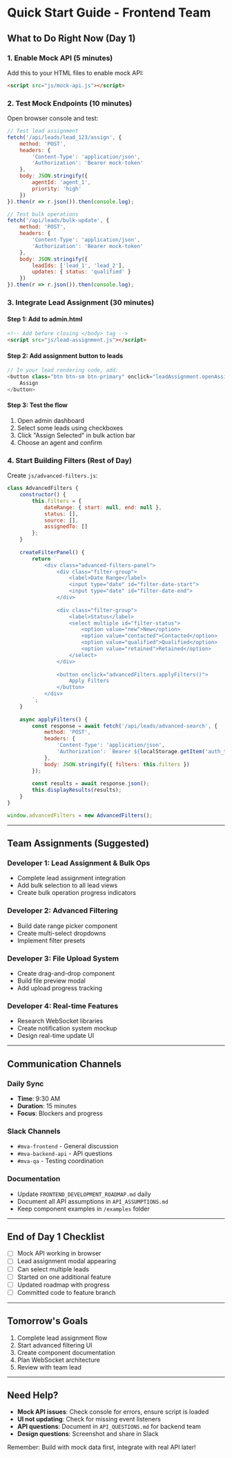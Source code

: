 # Quick Start Guide - Frontend Team

## What to Do Right Now (Day 1)

### 1. Enable Mock API (5 minutes)
Add this to your HTML files to enable mock API:
```html
<script src="js/mock-api.js"></script>
```

### 2. Test Mock Endpoints (10 minutes)
Open browser console and test:
```javascript
// Test lead assignment
fetch('/api/leads/lead_123/assign', {
    method: 'POST',
    headers: {
        'Content-Type': 'application/json',
        'Authorization': 'Bearer mock-token'
    },
    body: JSON.stringify({
        agentId: 'agent_1',
        priority: 'high'
    })
}).then(r => r.json()).then(console.log);

// Test bulk operations
fetch('/api/leads/bulk-update', {
    method: 'POST',
    headers: {
        'Content-Type': 'application/json',
        'Authorization': 'Bearer mock-token'
    },
    body: JSON.stringify({
        leadIds: ['lead_1', 'lead_2'],
        updates: { status: 'qualified' }
    })
}).then(r => r.json()).then(console.log);
```

### 3. Integrate Lead Assignment (30 minutes)

#### Step 1: Add to admin.html
```html
<!-- Add before closing </body> tag -->
<script src="js/lead-assignment.js"></script>
```

#### Step 2: Add assignment button to leads
```javascript
// In your lead rendering code, add:
<button class="btn btn-sm btn-primary" onclick="leadAssignment.openAssignmentModal()">
    Assign
</button>
```

#### Step 3: Test the flow
1. Open admin dashboard
2. Select some leads using checkboxes
3. Click "Assign Selected" in bulk action bar
4. Choose an agent and confirm

### 4. Start Building Filters (Rest of Day)

Create `js/advanced-filters.js`:
```javascript
class AdvancedFilters {
    constructor() {
        this.filters = {
            dateRange: { start: null, end: null },
            status: [],
            source: [],
            assignedTo: []
        };
    }
    
    createFilterPanel() {
        return `
            <div class="advanced-filters-panel">
                <div class="filter-group">
                    <label>Date Range</label>
                    <input type="date" id="filter-date-start">
                    <input type="date" id="filter-date-end">
                </div>
                
                <div class="filter-group">
                    <label>Status</label>
                    <select multiple id="filter-status">
                        <option value="new">New</option>
                        <option value="contacted">Contacted</option>
                        <option value="qualified">Qualified</option>
                        <option value="retained">Retained</option>
                    </select>
                </div>
                
                <button onclick="advancedFilters.applyFilters()">
                    Apply Filters
                </button>
            </div>
        `;
    }
    
    async applyFilters() {
        const response = await fetch('/api/leads/advanced-search', {
            method: 'POST',
            headers: {
                'Content-Type': 'application/json',
                'Authorization': `Bearer ${localStorage.getItem('auth_token')}`
            },
            body: JSON.stringify({ filters: this.filters })
        });
        
        const results = await response.json();
        this.displayResults(results);
    }
}

window.advancedFilters = new AdvancedFilters();
```

---

## Team Assignments (Suggested)

### Developer 1: Lead Assignment & Bulk Ops
- Complete lead assignment integration
- Add bulk selection to all lead views
- Create bulk operation progress indicators

### Developer 2: Advanced Filtering
- Build date range picker component
- Create multi-select dropdowns
- Implement filter presets

### Developer 3: File Upload System
- Create drag-and-drop component
- Build file preview modal
- Add upload progress tracking

### Developer 4: Real-time Features
- Research WebSocket libraries
- Create notification system mockup
- Design real-time update UI

---

## Communication Channels

### Daily Sync
- **Time**: 9:30 AM
- **Duration**: 15 minutes
- **Focus**: Blockers and progress

### Slack Channels
- `#mva-frontend` - General discussion
- `#mva-backend-api` - API questions
- `#mva-qa` - Testing coordination

### Documentation
- Update `FRONTEND_DEVELOPMENT_ROADMAP.md` daily
- Document all API assumptions in `API_ASSUMPTIONS.md`
- Keep component examples in `/examples` folder

---

## End of Day 1 Checklist

- [ ] Mock API working in browser
- [ ] Lead assignment modal appearing
- [ ] Can select multiple leads
- [ ] Started on one additional feature
- [ ] Updated roadmap with progress
- [ ] Committed code to feature branch

---

## Tomorrow's Goals

1. Complete lead assignment flow
2. Start advanced filtering UI
3. Create component documentation
4. Plan WebSocket architecture
5. Review with team lead

---

## Need Help?

- **Mock API issues**: Check console for errors, ensure script is loaded
- **UI not updating**: Check for missing event listeners
- **API questions**: Document in `API_QUESTIONS.md` for backend team
- **Design questions**: Screenshot and share in Slack

Remember: Build with mock data first, integrate with real API later! 